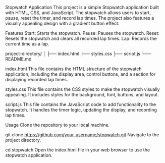 Stopwatch Application
This project is a simple Stopwatch application built with HTML, CSS, and JavaScript. The stopwatch allows users to start, pause, reset the timer, and record lap times. The project also features a visually appealing design with a gradient button effect.

Features
Start: Starts the stopwatch.
Pause: Pauses the stopwatch.
Reset: Resets the stopwatch and clears all recorded lap times.
Lap: Records the current time as a lap.

project-directory/
│
├── index.html
├── styles.css
├── script.js
└── README.md

index.html
This file contains the HTML structure of the stopwatch application, including the display area, control buttons, and a section for displaying recorded lap times.

styles.css
This file contains the CSS styles to make the stopwatch visually appealing. It includes styles for the background, font, buttons, and layout.

script.js
This file contains the JavaScript code to add functionality to the stopwatch. It handles the timer logic, updating the display, and recording lap times.

Usage
Clone the repository to your local machine.

git clone https://github.com/your-username/stopwatch.git
Navigate to the project directory.



cd stopwatch
Open the index.html file in your web browser to use the stopwatch application.

